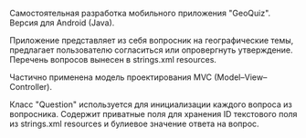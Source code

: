 Самостоятельная разработка мобильного приложения "GeoQuiz".
Версия для Android (Java).

Приложение представляет из себя вопросник на географические темы, предлагает пользователю согласиться или опровергнуть утверждение.
Перечень вопросов вынесен в strings.xml resources. 

Частично применена модель проектирования MVC (Model–View–Controller). 

Класс "Question" используется для инициализации каждого вопроса из вопросника. Содержит приватные поля для хранения ID текстового поля из strings.xml resources и булиевое значение ответа на вопрос.
